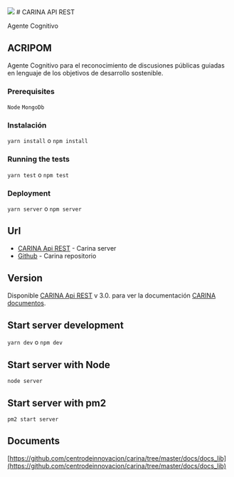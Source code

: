 <img src="./image/brand_logo.png">
# CARINA API REST

Agente Cognitivo

## ACRIPOM

Agente Cognitivo para el reconocimiento de discusiones públicas guiadas en lenguaje de los objetivos de desarrollo sostenible.


### Prerequisites

`Node`
`MongoDb`

### Instalación

`yarn install` o `npm install`

### Running the tests

`yarn test` o `npm test`

### Deployment

`yarn server` o `npm server`

## Url

- [CARINA Api REST](http://carinalab.co/) - Carina server
- [Github](https://github.com/centrodeinnovacion/carina) - Carina repositorio

## Version

Disponible [CARINA Api REST](http://carinalab.co/) v 3.0. para ver la documentación [CARINA documentos](https://github.com/centrodeinnovacion/carina/docs).


## Start server development

`yarn dev` o `npm dev`

## Start server with Node

`node server`

## Start server with pm2

`pm2 start server`

## Documents

[https://github.com/centrodeinnovacion/carina/tree/master/docs/docs_lib](https://github.com/centrodeinnovacion/carina/tree/master/docs/docs_lib)
